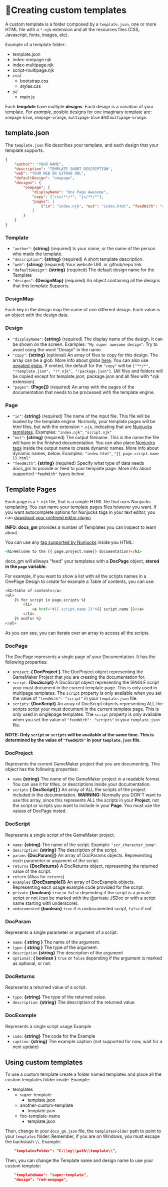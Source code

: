 # 📝Creating custom templates

A custom template is a folder composed by a `template.json`, one or more HTML file with a `*.njk` extension and all the resources files (CSS, Javascript, fonts, images, etc).

Example of a template folder:

- template.json
- index-onepage.njk
- index-multipage.njk
- script-multipage.njk
- css/
  - bootstrap.css
  - styles.css
- js/
  - main.js

Each ***template*** have multiple ***designs***. Each design is a variation of your template. *For example*, posible designs for one imaginary template are: `onepage-blue`, `onepage-orange`, `multipage-blue` and `multipage-orange`.

## template.json

The `template.json` file describes your template, and each design that your template supports.

```json
{
    "author": "YOUR NAME",
    "description": "TEMPLATE SHORT DESCRIPTION",
    "web": "YOUR WEB OR GITHUB URL",
    "defaultDesign": "onepage",
    "designs": {
        "onepage": {
            "displayName": "One Page Awesome",
            "copy": ["css/**/*", "js/**/*"],
            "pages": [
                {"in": "index.njk", "out": "index.html", "feedWith": "scripts"}
            ]
        }
    }
}
```

### Template

- `"author"`: **{string}** (required)  Is your name, or the name of the person who made the template.
- `"description"`: **{string}** (required) A short template description.
- `"web"`: **{string}** (required) Your website URL or github/repo link
- `"defaultDesign"`: **{string}** (required) The default design name for the Template
- `"designs"`: **{DesignMap}** (required)  An object containing all the designs that this template Supports.

### DesignMap

Each key in the design map the name of one different design. Each value is an object with the design data.

### Design

- `"displayName"`: **{string}** (required)  The display name of the design. It can be shown on the screen. Examples: `"My super awesome design"`. Try to avoid using the word "Design" in the name.
- `"copy"`: **{string}** (optional)  An array of files to copy for this design. The array can be a glob. More info about globs [here](https://github.com/isaacs/node-glob). You can also use [negated globs](https://github.com/sindresorhus/globby). If omited, the default for the `"copy"` will be `["**/*", "!template.json", "!*.njk", "!package.json"]`. (All files and folders will be copied except for template.json, package.json and all files with *.njk extension).
- `"pages"`: **{Page[]}** (required)  An array with the pages of the documentation that needs to be processed with the template engine.

### Page

- `"in"`: **{string}** (required)  The name of the input file. This file will be loaded by the template engine. Normally, your template pages will be html files, but with the extension `*.njk`, indicating that are [Nunjucks templates](https://mozilla.github.io/nunjucks/). Examples: `"index.njk"`, `"script.njk"`
- `"out"`: **{string}** (required)  The output filename. This is the name the file will have in the finished documentation. You can also place [Nunjucks tags](https://mozilla.github.io/nunjucks/templating.html) inside the output name to create dynamic names. More info about dynamic names, below. Examples: `"index.html"`, `"{{ page.script.name }}.html"`
- `"feedWith"`: **{string}** (required)  Specify what type of data needs docs_gm to provide or feed to your template page. More info about supported `"feedWith"` types below.

## Template Pages

Each page is a `*.njk` file, that is a simple HTML file that uses Nunjucks templating. You can name your template pages files however you want. If you want autocomplete options for Nunjucks tags in your text editor, you can [download your prefered editor plugin](https://mozilla.github.io/nunjucks/templating.html#syntax-highlighting).

**INFO**: **docs_gm** provides a number of Templates you can inspect to learn about.

You can use any [tag supported by Nunjucks](https://mozilla.github.io/nunjucks/templating.html) inside you HTML:

```html
<h1>Welcome to the {{ page.project.name}} documentation!</h1>
```

docs_gm will allways "feed" your templates with a **DocPage** object, **stored in the `page` variable.**

For example, if you want to show a list with all the scripts names in a OnePage Design to create for example a Table of contents, you can use:

```html
<h1>Table of contents</a>
<ul>
    {% for script in page.scripts %}
        <li>
            <a href="#{{ script.name }}">{{ script.name }}</a>
        </li>
    {% endfor %}
</ul>
```

As you can see, you can iterate over an array to access all the scripts.

### DocPage

The DocPage represents a single page of your Documentation.  It has the following properties:

- `project`: **{ DocProject }** The DocProject object representing the GameMaker Project that you are creating the documentation for.
- `script`: **{DocScript}** A DocScript object representing the SINGLE script your must document in the current template page. This is only used in multipage templates. The `script` property is only available when you set the value of `"feedWith": "script"` in your `template.json` file.
- `scripts`: **{DocScript}** An array of DocScript objects representing ALL the scripts script your must document in the current template page. This is only used in singlepage templates. The `script` property is only available when you set the value of `"feedWith": "scripts"` in your `template.json` file.

**NOTE: Only `script` or `scripts` will be available at the same time. This is determined by the value of `"feedWith"` in your `template.json` file.**

### DocProject

Represents the current GameMaker project that you are documenting. This object has the following properties:

- `name` **{string}** The name of the GameMaker project in a readable format. You can use it for titles, or descriptions inside your documentation.
- `scripts` **{ DocScript[] }** An array of ALL the scripts of the project included in the documentation. **WARNING:** Normally you DON'T want to use this array, since this represents ALL the scripts in your **Project**, not the script or scripts you want to include in your **Page**. You must use the values of DocPage insted.

### DocScript

Represents a single script of the GameMaker project.

- `name`: **{string}** The name of the script. Example: `"scr_character_jump"`.
- `description`: **{string}** The description of the script.
- `params` **{DocParam[]}** An array of DocParams objects. Representing each parameter or argument of the script.
- `returns` **{DocReturns}** A DocReturns object, representing the returned value of the script.
- `return` (Alias for `returns`)
- `examples` **{DocExample[]}** An array of DocExample objects. Representing each usage example code provided for the script.
- `private` **{boolean}** `true` or `false` depending if the script is a private script or not (can be marked with the @private JSDoc or with a script name starting with underscore).
- `undocumented` **{boolean}** `true` if is undocumented script, `false` if not.

### DocParam

Represents a single parameter or argument of a script.

- `name`: **{ string }** The name of the argument.
- `type`: **{ string }** The type of the argument.
- `description` **{string}** The description of the argument
- `optional`: **{ boolean }** `true` or `false` depending if the argument is marked as optional, or not.

### DocReturns

Represents a returned value of a script.

- `type`:  **{string}** The type of the returned value.
- `description`:  **{string}** The description of the returned value

### DocExample

Represents a single script usage Example

- `code`: **{string}** The code for the Example
- `caption`: **{string}** The example caption (not supported for now, wait for a next update)

## Using custom templates

To use a custom template create a folder named templates and place all the custom templates folder inside. Example:

- templates
  - super-template
    - template.json
  - another-custom-template
    - template.json
  - foo-template-name
    - template.json

Then, change in your `docs_gm.json` file, the `templatesFolder` path to point to your `templates` folder. Remember, if you are on Windows, you must escape the backslash `\\`. Example:

```json
    "templatesFolder": "C:\\my\\path\\template\\",
```

Then, you can change the Template name and design name to use your custom template:

```json
    "templateName": "super-template",
    "design": "red-onepage",
```
